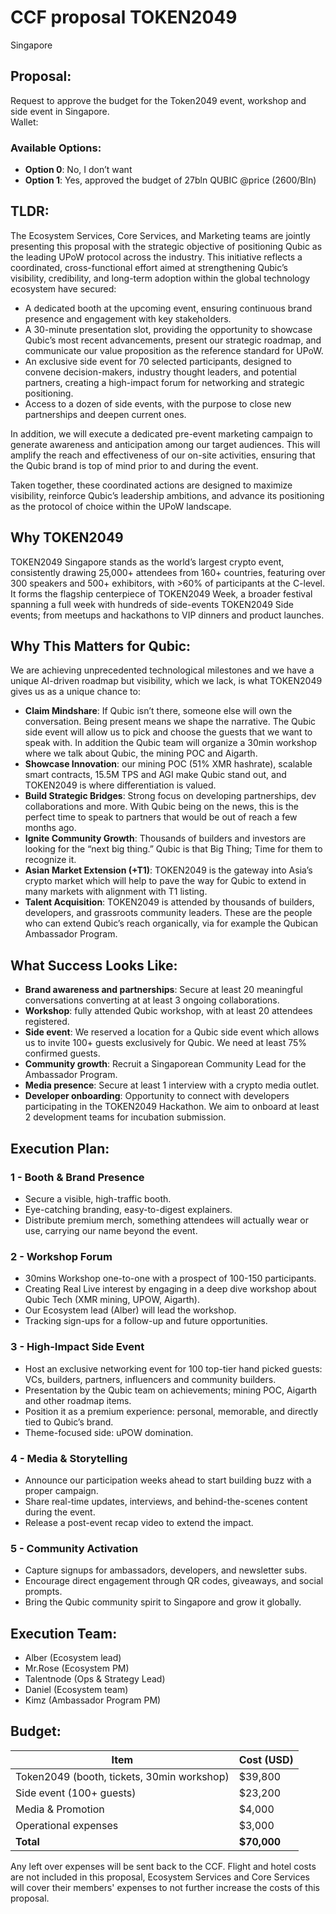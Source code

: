 # CCF proposal TOKEN2049  
Singapore  

## Proposal:  
Request to approve the budget for the Token2049 event, workshop and side event in Singapore.  
Wallet:  

### Available Options:  
- **Option 0**: No, I don’t want  
- **Option 1**: Yes, approved the budget of 27bln QUBIC  @price (2600/Bln)  


## TLDR:  

The Ecosystem Services, Core Services, and Marketing teams are jointly presenting this proposal with the strategic objective of positioning Qubic as the leading UPoW protocol across the industry. This initiative reflects a coordinated, cross-functional effort aimed at strengthening Qubic’s visibility, credibility, and long-term adoption within the global technology ecosystem have secured:  

- A dedicated booth at the upcoming event, ensuring continuous brand presence and engagement with key stakeholders.  
- A 30-minute presentation slot, providing the opportunity to showcase Qubic’s most recent advancements, present our strategic roadmap, and communicate our value proposition as the reference standard for UPoW.  
- An exclusive side event for 70 selected participants, designed to convene decision-makers, industry thought leaders, and potential partners, creating a high-impact forum for networking and strategic positioning.  
- Access to a dozen of side events, with the purpose to close new partnerships and deepen current ones.  

In addition, we will execute a dedicated pre-event marketing campaign to generate awareness and anticipation among our target audiences. This will amplify the reach and effectiveness of our on-site activities, ensuring that the Qubic brand is top of mind prior to and during the event.  

Taken together, these coordinated actions are designed to maximize visibility, reinforce Qubic’s leadership ambitions, and advance its positioning as the protocol of choice within the UPoW landscape.  


## Why TOKEN2049  

TOKEN2049 Singapore stands as the world’s largest crypto event, consistently drawing 25,000+ attendees from 160+ countries, featuring over 300 speakers and 500+ exhibitors, with >60% of participants at the C-level.  
It forms the flagship centerpiece of TOKEN2049 Week, a broader festival spanning a full week with hundreds of side-events TOKEN2049 Side events; from meetups and hackathons to VIP dinners and product launches.  

## Why This Matters for Qubic:  
We are achieving unprecedented technological milestones and we have a unique AI-driven roadmap but visibility, which we lack, is what TOKEN2049 gives us as a unique chance to:  

- **Claim Mindshare**: If Qubic isn’t there, someone else will own the conversation. Being present means we shape the narrative. The Qubic side event will allow us to pick and choose the guests that we want to speak with. In addition the Qubic team will organize a 30min workshop where we talk about Qubic, the mining POC and Aigarth.  
- **Showcase Innovation**: our mining POC (51% XMR hashrate), scalable smart contracts, 15.5M TPS and AGI make Qubic stand out, and TOKEN2049 is where differentiation is valued.  
- **Build Strategic Bridges**: Strong focus on developing partnerships, dev collaborations and more. With Qubic being on the news, this is the perfect time to speak to partners that would be out of reach a few months ago.  
- **Ignite Community Growth**: Thousands of builders and investors are looking for the “next big thing.” Qubic is that Big Thing; Time for them to recognize it.  
- **Asian Market Extension (+T1)**: TOKEN2049 is the gateway into Asia’s crypto market which will help to pave the way for Qubic to extend in many markets with alignment with T1 listing.  
- **Talent Acquisition**: TOKEN2049 is attended by thousands of builders, developers, and grassroots community leaders. These are the people who can extend Qubic’s reach organically, via for example the Qubican Ambassador Program.  


## What Success Looks Like:  

- **Brand awareness and partnerships**: Secure at least 20 meaningful conversations converting at at least 3 ongoing collaborations.  
- **Workshop**: fully attended Qubic workshop, with at least 20 attendees registered.  
- **Side event**: We reserved a location for a Qubic side event which allows us to invite 100+ guests exclusively for Qubic. We need at least 75% confirmed guests.  
- **Community growth**: Recruit a Singaporean Community Lead for the Ambassador Program.  
- **Media presence**: Secure at least 1 interview with a crypto media outlet.  
- **Developer onboarding**: Opportunity to connect with developers participating in the TOKEN2049 Hackathon. We aim to onboard at least 2 development teams for incubation submission.  


## Execution Plan:  

### 1 - Booth & Brand Presence  
- Secure a visible, high-traffic booth.  
- Eye-catching branding, easy-to-digest explainers.  
- Distribute premium merch, something attendees will actually wear or use, carrying our name beyond the event.  

### 2 - Workshop Forum  
- 30mins Workshop one-to-one with a prospect of 100-150 participants.  
- Creating Real Live interest by engaging in a deep dive workshop about Qubic Tech (XMR mining, UPOW, Aigarth).  
- Our Ecosystem lead (Alber) will lead the workshop.  
- Tracking sign-ups for a follow-up and future opportunities.  

### 3 - High-Impact Side Event  
- Host an exclusive networking event for 100 top-tier hand picked guests: VCs, builders, partners, influencers and community builders.  
- Presentation by the Qubic team on achievements; mining POC, Aigarth and other roadmap items.  
- Position it as a premium experience: personal, memorable, and directly tied to Qubic’s brand.  
- Theme-focused side: uPOW domination.  

### 4 - Media & Storytelling  
- Announce our participation weeks ahead to start building buzz with a proper campaign.  
- Share real-time updates, interviews, and behind-the-scenes content during the event.  
- Release a post-event recap video to extend the impact.  

### 5 - Community Activation  
- Capture signups for ambassadors, developers, and newsletter subs.  
- Encourage direct engagement through QR codes, giveaways, and social prompts.  
- Bring the Qubic community spirit to Singapore and grow it globally.  


## Execution Team:  

- Alber (Ecosystem lead)  
- Mr.Rose (Ecosystem PM)  
- Talentnode (Ops & Strategy Lead)  
- Daniel (Ecosystem team)  
- Kimz (Ambassador Program PM)  


## Budget:  

| Item | Cost (USD) |  
|------|------------|  
| Token2049 (booth, tickets, 30min workshop) | $39,800 |  
| Side event (100+ guests) | $23,200 |  
| Media & Promotion | $4,000 |  
| Operational expenses | $3,000 |  
| **Total** | **$70,000** |  

Any left over expenses will be sent back to the CCF. Flight and hotel costs are not included in this proposal, Ecosystem Services and Core Services will cover their members' expenses to not further increase the costs of this proposal.  
